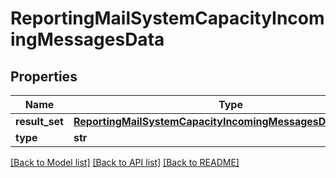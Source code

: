 # ReportingMailSystemCapacityIncomingMessagesData

## Properties
Name | Type | Description | Notes
------------ | ------------- | ------------- | -------------
**result_set** | [**ReportingMailSystemCapacityIncomingMessagesDataResultSet**](ReportingMailSystemCapacityIncomingMessagesDataResultSet.md) |  | [optional] 
**type** | **str** |  | [optional] 

[[Back to Model list]](../README.md#documentation-for-models) [[Back to API list]](../README.md#documentation-for-api-endpoints) [[Back to README]](../README.md)

